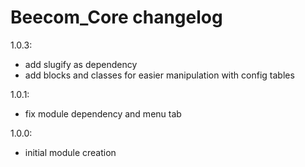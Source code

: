 Beecom_Core changelog
========================
1.0.3:
 - add slugify as dependency
 - add blocks and classes for easier manipulation with config tables

1.0.1:
- fix module dependency and menu tab

1.0.0:
- initial module creation
